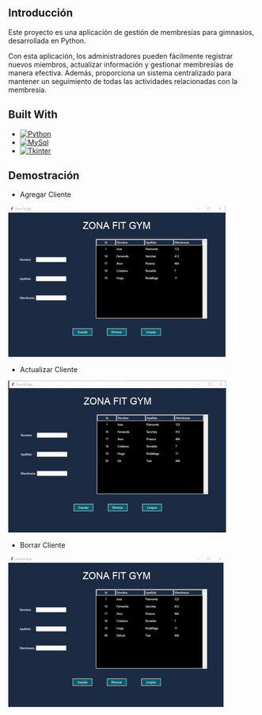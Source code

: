 
## Introducción

Este proyecto es una aplicación de gestión de membresías para gimnasios, desarrollada en Python.

Con esta aplicación, los administradores pueden fácilmente registrar nuevos miembros, actualizar información y gestionar membresías de manera efectiva. Además, proporciona un sistema centralizado para mantener un seguimiento de todas las actividades relacionadas con la membresía.

## Built With

* [![Python][Python.]][Python-url]
* [![MySql][MySql.]][MySql-url]
* [![Tkinter][Tkinter.]][Tkinter-url]



## Demostración
* Agregar Cliente

![Agregar Cliente](/img/archivo.gif)

* Actualizar Cliente

![Actualizar Cliente](/img/archivo2.gif)

* Borrar Cliente

![Borrar Cliente](/img/archivo3.gif)



<!-- MARKDOWN LINKS & IMAGES -->

[Python.]: https://img.shields.io/badge/Python-000000?style=for-the-badge&logo=python&logoColor=white
[Python-url]: https://www.python.org/
[MySql.]:https://img.shields.io/badge/MySQL-4479A1?style=for-the-badge&logo=mysql&logoColor=white
[MySql-url]:https://www.mysql.com/
[Tkinter.]: https://img.shields.io/badge/Tkinter-1E5F74?style=for-the-badge&logo=python&logoColor=white
[Tkinter-url]: https://docs.python.org/3/library/tkinter.html/

